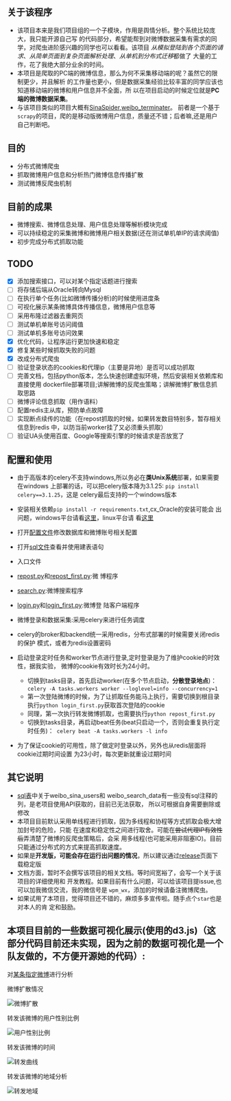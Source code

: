 ## 关于该程序
- 该项目本来是我们项目组的一个子模块，作用是舆情分析。整个系统比较庞大，我只能开源自己写
的代码部分，希望能帮到对微博数据采集有需求的同学，对爬虫进阶感兴趣的同学也可以看看。该项目
*从模拟登陆到各个页面的请求*、*从简单页面到复杂页面解析处理*、*从单机到分布式迁移*都做了
大量的工作，花了我绝大部分业余的时间。
- 本项目是爬取的PC端的微博信息，那么为何不采集移动端的呢？虽然它的限制更少，并且解析
的工作量也更小，但是数据采集经验比较丰富的同学应该也知道移动端的微博和用户信息并不全面，所
以在项目启动的时候定位就是**PC端的微博数据采集**。
- 与该项目类似的项目大概有[SinaSpider](https://github.com/LiuXingMing/SinaSpider),[weibo_terminater](https://github.com/jinfagang/weibo_terminater)。
前者是一个基于```scrapy```的项目，爬的是移动版微博用户信息，质量还不错；后者嘛,还是用户
自己判断吧。

## 目的
- 分布式微博爬虫
- 抓取微博用户信息和分析热门微博信息传播扩散
- 测试微博反爬虫机制


## 目前的成果
- 微博搜索、微博信息处理、用户信息处理等解析模块完成
- 可以持续稳定的采集微博和微博用户相关数据(还在测试单机单IP的请求阈值)
- 初步完成分布式抓取功能

## TODO
- [x] 添加搜索接口，可以对某个指定话题进行搜索
- [ ] 将存储后端从Oracle转向Mysql
- [ ] 在执行单个任务(比如微博传播分析)的时候使用进度条
- [ ] 可视化展示某条微博具体传播信息，微博用户信息等
- [ ] 采用布隆过滤器去重网页
- [ ] 测试单机单账号访问阈值
- [ ] 测试单机多账号访问效果
- [x] 优化代码，让程序运行更加快速和稳定
- [x] 修复某些时候抓取失败的问题
- [x] 改成分布式爬虫
- [ ] 验证登录状态的cookies和代理ip（主要是异地）是否可以成功抓取
- [ ] 完善文档，包括python版本，怎么快速创建虚拟环境，然后安装相关依赖库和直接使用
dockerfile部署项目;讲解微博的反爬虫策略；讲解微博扩散信息抓取思路
- [ ] 微博评论信息抓取（用作语料）
- [ ] 配置redis主从库，预防单点故障
- [ ] 实现断点续传的功能（在repost抓取的时候，如果转发数目特别多，暂存相关信息到redis
中，以防当前worker挂了又必须重头抓取）
- [ ] 验证UA头使用百度、Google等搜索引擎的时候请求是否放宽了

## 配置和使用
- 由于高版本的celery不支持windows,所以务必在**类Unix系统**部署，如果需要在windows
上部署的话，可以把celery版本降为3.1.25: ```pip install celery==3.1.25```，这是
celery最后支持的一个windows版本
- 安装相关依赖```pip install -r requirements.txt```,cx_Oracle的安装可能会
出问题，windows平台请看[这里](http://rookiefly.cn/detail/69)，linux平台请
看[这里](http://rookiefly.cn/detail/79)

- 打开[配置文件](./config/spider.yaml)修改数据库和微博账号相关配置
- 打开[sql文件](./config/sql/spider.sql)查看并使用建表语句
- 入口文件 
 - [repost.py](./tasks/repost.py)和[repost_first.py](repost_first.py):微
 博程序
 - [search.py](./tasks/search.py):微博搜索程序
 - [login.py](./tasks/login.py)和[login_first.py](login_first.py):微博登
 陆客户端程序

- 微博登录和数据采集:采用celery来进行任务调度
 - celery的broker和backend统一采用redis，分布式部署的时候需要关闭redis的保护
 模式，或者为redis设置密码
 - 启动登录定时任务和worker节点进行登录,定时登录是为了维护cookie的时效性，据我实验，
 微博的cookie有效时长为24小时。
   - 切换到tasks目录，首先启动worker(在多个节点启动，**分散登录地点**)：```celery
   -A tasks.workers
   worker --loglevel=info --concurrency=1```
   - 第一次登陆微博的时候，为了让抓取任务能马上执行，需要切换到根目录执行```python
   login_first.py```获取首次登陆的cookie
   - 同理，第一次执行转发微博抓取，也需要执行```python repost_first.py```
   - 切换到tasks目录，再启动beat任务(beat只启动一个，否则会重复执行定时任务)：```
   celery beat -A
   tasks.workers -l info```
 - 为了保证cookie的可用性，除了做定时登录以外，另外也从redis层面将cookie过期时间设置
 为23小时，每次更新就重设过期时间


## 其它说明
- [sql表](./config/sql/spider.sql)中关于weibo_sina_users和
weibo_search_data有一些没有sql注释的列，是老项目使用API获取的，目前已无法获取，
所以可根据自身需要删除或修改
- 本项目目前默认采用单线程进行抓取，因为多线程和协程等方式抓取会极大增加封号的危险，只能
在速度和稳定性之间进行取舍。可能在~~尝试代理IP有效性后~~弄清楚了微博的反爬虫策略后，会采
用多线程(也可能采用非阻塞IO)。目前只能通过分布式的方式来提高抓取速度。
- 如果是**开发版，可能会存在运行出问题的情况**，所以建议通过[release](https://github.com/ResolveWang/WeiboSpider/releases)页面下载稳定版
- 文档方面，暂时不会撰写该项目的相关文档。等时间宽裕了，会写一个关于该项目的详细使用和
开发教程。如果目前有什么问题，可以给该项目提issue,也可以加我微信交流，我的微信号是
```wpm_wx```，添加的时候请备注微博爬虫。
- 如果试用了本项目，觉得项目还不错的，麻烦多多宣传啦。随手点个```star```也是对本人的肯
定和鼓励。

## 本项目目前的一些数据可视化展示(使用的**d3.js**)（这部分代码目前还未实现，因为之前的数据可视化是一个队友做的，不方便开源她的代码）:

对[某条指定微博](http://weibo.com/1973665271/E6HiqDiCg?refer_flag=1001030103_&type=comment#_rnd1473216182746)进行分析

微博扩散情况

![微博扩散](./img/kuosan.png)

转发该微博的用户性别比例

![用户性别比例](./img/sex.png)

转发该微博的时间

![转发曲线](./img/reposttime.png)

转发该微博的地域分析

![转发地域](./img/diyu.png)


##